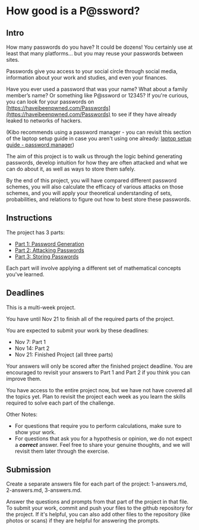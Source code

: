 # How good is a P@ssword?

## Intro

How many passwords do you have? It could be dozens! You certainly use at least that many platforms... but you may reuse your passwords between sites.

Passwords give you access to your social circle through social media, information about your work and studies, and even your finances.

Have you ever used a password that was your name? What about a family member’s name? Or something like P@ssword or 12345? If you're curious, you can look for your passwords on [https://haveibeenpwned.com/Passwords](https://haveibeenpwned.com/Passwords) to see if they have already leaked to networks of hackers.

(Kibo recommends using a password manager - you can revisit this section of the laptop setup guide in case you aren't using one already: [laptop setup guide - password manager](https://github.com/kiboschool/setup-guides/blob/main/academic-software.md#password-manager))

The aim of this project is to walk us through the logic behind generating passwords, develop intuition for how they are often attacked and what we can do about it, as well as ways to store them safely.

By the end of this project, you will have compared different password schemes, you will also calculate the efficacy of various attacks on those schemes, and you will apply your theoretical understanding of sets, probabilities, and relations to figure out how to best store these passwords.

## Instructions

The project has 3 parts:
<!-- This is what should be published when the course begins. We can swap to the version with urls once we reach week 4
- Part 1: Password Generation
- Part 2: Attacking Passwords
- Part 3: Storing Passwords
 -->
- [Part 1: Password Generation](labs/lab1-1-password-generation.md)
- [Part 2: Attacking Passwords](labs/lab1-2-attacking-passwords.md)
- [Part 3: Storing Passwords](labs/lab1-3-storing-passwords.md)

Each part will involve applying a different set of mathematical concepts you've learned.

## Deadlines

This is a multi-week project.

You have until Nov 21 to finish all of the required parts of the project.

You are expected to submit your work by these deadlines:
- Nov 7: Part 1
- Nov 14: Part 2
- Nov 21: Finished Project (all three parts)

Your answers will only be scored after the finished project deadline. You are encouraged to revisit your answers to Part 1 and Part 2 if you think you can improve them.

You have access to the entire project now, but we have not have covered all the topics yet. Plan to revisit the project each week as you learn the skills required to solve each part of the challenge.

Other Notes:
- For questions that require you to perform calculations, make sure to show your work.
- For questions that ask you for a hypothesis or opinion, we do not expect a ***correct*** answer. Feel free to share your genuine thoughts, and we will revisit them later through the exercise.

## Submission

Create a separate answers file for each part of the project: 1-answers.md, 2-answers.md, 3-answers.md.

Answer the questions and prompts from that part of the project in that file. To submit your work, commit and push your files to the github repository for the project. If it's helpful, you can also add other files to the repository (like photos or scans) if they are helpful for answering the prompts.
